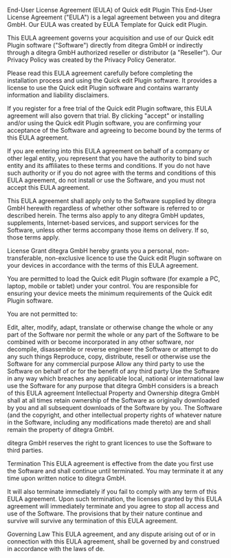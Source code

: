 End-User License Agreement (EULA) of Quick edit Plugin
This End-User License Agreement ("EULA") is a legal agreement between you and ditegra GmbH. Our EULA was created by EULA Template for Quick edit Plugin.

This EULA agreement governs your acquisition and use of our Quick edit Plugin software ("Software") directly from ditegra GmbH or indirectly through a ditegra GmbH authorized reseller or distributor (a "Reseller"). Our Privacy Policy was created by the Privacy Policy Generator.

Please read this EULA agreement carefully before completing the installation process and using the Quick edit Plugin software. It provides a license to use the Quick edit Plugin software and contains warranty information and liability disclaimers.

If you register for a free trial of the Quick edit Plugin software, this EULA agreement will also govern that trial. By clicking "accept" or installing and/or using the Quick edit Plugin software, you are confirming your acceptance of the Software and agreeing to become bound by the terms of this EULA agreement.

If you are entering into this EULA agreement on behalf of a company or other legal entity, you represent that you have the authority to bind such entity and its affiliates to these terms and conditions. If you do not have such authority or if you do not agree with the terms and conditions of this EULA agreement, do not install or use the Software, and you must not accept this EULA agreement.

This EULA agreement shall apply only to the Software supplied by ditegra GmbH herewith regardless of whether other software is referred to or described herein. The terms also apply to any ditegra GmbH updates, supplements, Internet-based services, and support services for the Software, unless other terms accompany those items on delivery. If so, those terms apply.

License Grant
ditegra GmbH hereby grants you a personal, non-transferable, non-exclusive licence to use the Quick edit Plugin software on your devices in accordance with the terms of this EULA agreement.

You are permitted to load the Quick edit Plugin software (for example a PC, laptop, mobile or tablet) under your control. You are responsible for ensuring your device meets the minimum requirements of the Quick edit Plugin software.

You are not permitted to:

Edit, alter, modify, adapt, translate or otherwise change the whole or any part of the Software nor permit the whole or any part of the Software to be combined with or become incorporated in any other software, nor decompile, disassemble or reverse engineer the Software or attempt to do any such things
Reproduce, copy, distribute, resell or otherwise use the Software for any commercial purpose
Allow any third party to use the Software on behalf of or for the benefit of any third party
Use the Software in any way which breaches any applicable local, national or international law
use the Software for any purpose that ditegra GmbH considers is a breach of this EULA agreement
Intellectual Property and Ownership
ditegra GmbH shall at all times retain ownership of the Software as originally downloaded by you and all subsequent downloads of the Software by you. The Software (and the copyright, and other intellectual property rights of whatever nature in the Software, including any modifications made thereto) are and shall remain the property of ditegra GmbH.

ditegra GmbH reserves the right to grant licences to use the Software to third parties.

Termination
This EULA agreement is effective from the date you first use the Software and shall continue until terminated. You may terminate it at any time upon written notice to ditegra GmbH.

It will also terminate immediately if you fail to comply with any term of this EULA agreement. Upon such termination, the licenses granted by this EULA agreement will immediately terminate and you agree to stop all access and use of the Software. The provisions that by their nature continue and survive will survive any termination of this EULA agreement.

Governing Law
This EULA agreement, and any dispute arising out of or in connection with this EULA agreement, shall be governed by and construed in accordance with the laws of de.